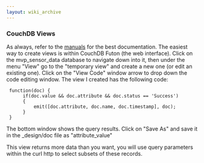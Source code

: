 ```yaml
---
layout: wiki_archive
---
```


### CouchDB Views

As always, refer to the
[manuals](http://guide.couchdb.org/draft/views.html) for the best
documentation. The easiest way to create views is within CouchDB Futon
(the web interface). Click on the mvp\_sensor\_data database to navigate
down into it, then under the menu "View" go to the "temporary view" and
create a new one (or edit an existing one). Click on the "View Code"
window arrow to drop down the code editing window. The view I created
has the following code:

``` 
 function(doc) {
      if(doc.value && doc.attribute && doc.status == 'Success')
      {
          emit([doc.attribute, doc.name, doc.timestamp], doc);
      }
 } 
```

The bottom window shows the query results. Click on "Save As" and save
it in the \_design/doc file as "attribute\_value"

This view returns more data than you want, you will use query parameters
within the curl http to select subsets of these records.
